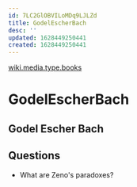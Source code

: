 ```yaml
---
id: 7LC2GlOBVILoMDq9LJLZd
title: GodelEscherBach
desc: ''
updated: 1628449250441
created: 1628449250441
---
```

[wiki.media.type.books](../Type/books.md)

# GodelEscherBach
Godel Escher Bach
-----------------

Questions
---------

*   What are Zeno's paradoxes?
